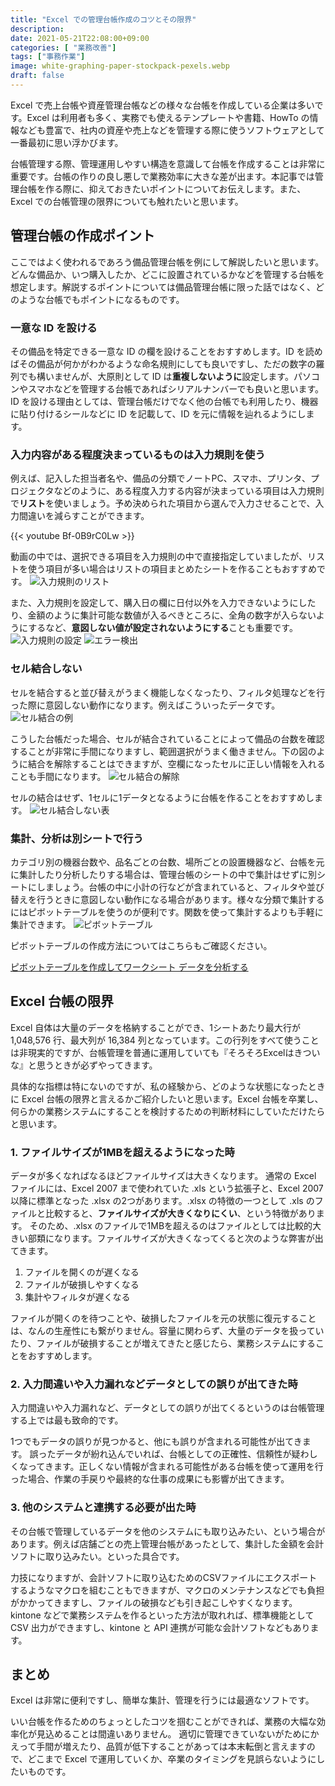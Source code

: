 ```yaml
---
title: "Excel での管理台帳作成のコツとその限界"
description: 
date: 2021-05-21T22:08:00+09:00
categories: [ "業務改善"]
tags: ["事務作業"]
image: white-graphing-paper-stockpack-pexels.webp
draft: false
---
```

Excel で売上台帳や資産管理台帳などの様々な台帳を作成している企業は多いです。Excel は利用者も多く、実務でも使えるテンプレートや書籍、HowTo の情報なども豊富で、社内の資産や売上などを管理する際に使うソフトウェアとして一番最初に思い浮かびます。

台帳管理する際、管理運用しやすい構造を意識して台帳を作成することは非常に重要です。台帳の作りの良し悪しで業務効率に大きな差が出ます。本記事では管理台帳を作る際に、抑えておきたいポイントについてお伝えします。また、Excel での台帳管理の限界についても触れたいと思います。

## 管理台帳の作成ポイント
ここではよく使われるであろう備品管理台帳を例にして解説したいと思います。どんな備品か、いつ購入したか、どこに設置されているかなどを管理する台帳を想定します。解説するポイントについては備品管理台帳に限った話ではなく、どのような台帳でもポイントになるものです。

### 一意な ID を設ける
その備品を特定できる一意な ID の欄を設けることをおすすめします。ID を読めばその備品が何かがわかるような命名規則にしても良いですし、ただの数字の羅列でも構いませんが、大原則として ID は**重複しないように**設定します。パソコンやスマホなどを管理する台帳であればシリアルナンバーでも良いと思います。
ID を設ける理由としては、管理台帳だけでなく他の台帳でも利用したり、機器に貼り付けるシールなどに ID を記載して、ID を元に情報を辿れるようにします。

### 入力内容がある程度決まっているものは入力規則を使う
例えば、記入した担当者名や、備品の分類でノートPC、スマホ、プリンタ、プロジェクタなどのように、ある程度入力する内容が決まっている項目は入力規則で**リスト**を使いましょう。予め決められた項目から選んで入力させることで、入力間違いを減らすことができます。

{{< youtube Bf-0B9rC0Lw >}}

動画の中では、選択できる項目を入力規則の中で直接指定していましたが、リストを使う項目が多い場合はリストの項目まとめたシートを作ることもおすすめです。
![入力規則のリスト](入力規則のリスト.webp)

また、入力規則を設定して、購入日の欄に日付以外を入力できないようにしたり、金額のように集計可能な数値が入るべきところに、全角の数字が入らないようにするなど、**意図しない値が設定されないようにする**ことも重要です。
![入力規則の設定](入力規則設定.webp) ![エラー検出](エラー検出.webp)

### セル結合しない
セルを結合すると並び替えがうまく機能しなくなったり、フィルタ処理などを行った際に意図しない動作になります。例えばこういったデータです。
![セル結合の例](台帳before.webp)

こうした台帳だった場合、セルが結合されていることによって備品の台数を確認することが非常に手間になりますし、範囲選択がうまく働きません。下の図のように結合を解除することはできますが、空欄になったセルに正しい情報を入れることも手間になります。
![セル結合の解除](セル結合解除.webp)

セルの結合はせず、1セルに1データとなるように台帳を作ることをおすすめします。
![セル結合しない表](台帳After.webp)

### 集計、分析は別シートで行う
カテゴリ別の機器台数や、品名ごとの台数、場所ごとの設置機器など、台帳を元に集計したり分析したりする場合は、管理台帳のシートの中で集計はせずに別シートにしましょう。台帳の中に小計の行などが含まれていると、フィルタや並び替えを行うときに意図しない動作になる場合があります。様々な分類で集計するにはピボットテーブルを使うのが便利です。関数を使って集計するよりも手軽に集計できます。
![ピボットテーブル](ピボットテーブル.webp)

ピボットテーブルの作成方法についてはこちらもご確認ください。

[ピボットテーブルを作成してワークシート データを分析する](https://support.microsoft.com/ja-jp/office/%E3%83%94%E3%83%9C%E3%83%83%E3%83%88%E3%83%86%E3%83%BC%E3%83%96%E3%83%AB%E3%82%92%E4%BD%9C%E6%88%90%E3%81%97%E3%81%A6%E3%83%AF%E3%83%BC%E3%82%AF%E3%82%B7%E3%83%BC%E3%83%88-%E3%83%87%E3%83%BC%E3%82%BF%E3%82%92%E5%88%86%E6%9E%90%E3%81%99%E3%82%8B-a9a84538-bfe9-40a9-a8e9-f99134456576#OfficeVersion=Windows)


## Excel 台帳の限界
Excel 自体は大量のデータを格納することができ、1シートあたり最大行が 1,048,576 行、最大列が 16,384 列となっています。この行列をすべて使うことは非現実的ですが、台帳管理を普通に運用していても『そろそろExcelはきついな』と思うときが必ずやってきます。

具体的な指標は特にないのですが、私の経験から、どのような状態になったときに Excel 台帳の限界と言えるかご紹介したいと思います。Excel 台帳を卒業し、何らかの業務システムにすることを検討するための判断材料にしていただけたらと思います。

### 1. ファイルサイズが1MBを超えるようになった時
データが多くなればなるほどファイルサイズは大きくなります。
通常の Excel ファイルには、Excel 2007 まで使われていた .xls という拡張子と、Excel 2007 以降に標準となった .xlsx の2つがあります。.xlsx の特徴の一つとして .xls のファイルと比較すると、**ファイルサイズが大きくなりにくい**、という特徴があります。
そのため、.xlsx のファイルで1MBを超えるのはファイルとしては比較的大きい部類になります。ファイルサイズが大きくなってくると次のような弊害が出てきます。

1. ファイルを開くのが遅くなる
2. ファイルが破損しやすくなる
3. 集計やフィルタが遅くなる

ファイルが開くのを待つことや、破損したファイルを元の状態に復元することは、なんの生産性にも繋がりません。容量に関わらず、大量のデータを扱っていたり、ファイルが破損することが増えてきたと感じたら、業務システムにすることをおすすめします。

### 2. 入力間違いや入力漏れなどデータとしての誤りが出てきた時
入力間違いや入力漏れなど、データとしての誤りが出てくるというのは台帳管理する上では最も致命的です。

1つでもデータの誤りが見つかると、他にも誤りが含まれる可能性が出てきます。
誤ったデータが紛れ込んでいれば、台帳としての正確性、信頼性が疑わしくなってきます。正しくない情報が含まれる可能性がある台帳を使って運用を行った場合、作業の手戻りや最終的な仕事の成果にも影響が出てきます。

### 3. 他のシステムと連携する必要が出た時
その台帳で管理しているデータを他のシステムにも取り込みたい、という場合があります。例えば店舗ごとの売上管理台帳があったとして、集計した金額を会計ソフトに取り込みたい。といった具合です。

力技になりますが、会計ソフトに取り込むためのCSVファイルにエクスポートするようなマクロを組むこともできますが、マクロのメンテナンスなどでも負担がかかってきますし、ファイルの破損なども引き起こしやすくなります。
kintone などで業務システムを作るといった方法が取れれば、標準機能として CSV 出力ができますし、kintone と API 連携が可能な会計ソフトなどもあります。

## まとめ
Excel は非常に便利ですし、簡単な集計、管理を行うには最適なソフトです。

いい台帳を作るためのちょっとしたコツを掴むことができれば、業務の大幅な効率化が見込めることは間違いありません。
適切に管理できていないがためにかえって手間が増えたり、品質が低下することがあっては本末転倒と言えますので、どこまで Excel で運用していくか、卒業のタイミングを見誤らないようにしたいものです。